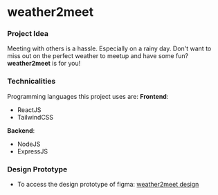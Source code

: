 # weather2meet

### Project Idea
Meeting with others is a hassle. Especially on a rainy day. Don't want to miss out on the perfect weather to meetup and have some fun? **weather2meet** is for you!

### Technicalities
Programming languages this project uses are:
**Frontend**:
* ReactJS
* TailwindCSS

**Backend**:
* NodeJS
* ExpressJS


### Design Prototype
* To access the design prototype of figma: [weather2meet design](https://www.figma.com/file/tkzpEBDZpzxwltTnFK7t23/2023-CSESoc-Hackathon?type=design&node-id=0%3A1&mode=design&t=ZlNZFlaEdEpc5Rfo-1)